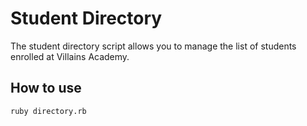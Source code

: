 # Student Directory #

The student directory script allows you to manage the list of students enrolled at Villains Academy.


## How to use ##

```
ruby directory.rb
```